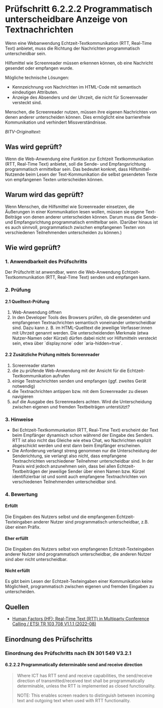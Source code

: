 # Prüfschritt 6.2.2.2 Programmatisch unterscheidbare Anzeige von Textnachrichten

Wenn eine Webanwendung Echtzeit-Textkommunikation (RTT, Real-Time Text) anbietet, muss die Richtung der Nachrichten programmatisch unterscheidbar sein.

Hilfsmittel wie Screenreader müssen erkennen können, ob eine Nachricht gesendet oder empfangen wurde.

Mögliche technische Lösungen:

-   Kennzeichnung von Nachrichten im HTML-Code mit semantisch eindeutigen Attributen.
-   Anzeige des Absenders und der Uhrzeit, die nicht für Screenreader versteckt sind.

Menschen, die Screenreader nutzen, müssen ihre eigenen Nachrichten von denen anderer unterscheiden können. Dies ermöglicht eine barrierefreie Kommunikation und verhindert Missverständnisse.

_BITV-Originaltext:_

## Was wird geprüft?

Wenn die Web-Anwendung eine Funktion zur Echtzeit Textkommunikation (RTT, Real-Time Text) anbietet, soll die Sende- und Empfangsrichtung programmatisch ermittelbar sein. Das bedeutet konkret, dass Hilfsmittel-Nutzende beim Lesen der Text-Kommunikation die selbst gesendeten Texte von empfangenen Texten unterscheiden können.

## Warum wird das geprüft?

Wenn Menschen, die Hilfsmittel wie Screenreader einsetzen, die Äußerungen in einer Kommunikation lesen wollen, müssen sie eigene Text-Beiträge von denen anderer unterscheiden können. Darum muss die Sende- und Empfangsrichtung programmatisch ermittelbar sein. (Darüber hinaus ist es auch sinnvoll, programmatisch zwischen empfangenen Texten von verschiedenen Teilnehmenden unterscheiden zu können.)

## Wie wird geprüft?

### 1\. Anwendbarkeit des Prüfschritts

Der Prüfschritt ist anwendbar, wenn die Web-Anwendung Echtzeit-Textkommunikation (RTT, Real-Time Text) senden und empfangen kann.

### 2\. Prüfung

#### 2.1 Quelltext-Prüfung

1.  Web-Anwendung öffnen
2.  In den Developer Tools des Browsers prüfen, ob die gesendeten und empfangenen Textnachrichten semantisch voneinander unterscheidbar sind. Dazu kann z. B. im HTML-Quelltext die jeweilige Verfasser:innen mit Uhrzeit genannt werden. Die unterscheidenden Merkmale (etwa Nutzer-Namen oder Kürzel) dürfen dabei nicht vor Hilfsmitteln versteckt sein, etwa über ´display:none´ oder ´aria-hidden=true´.

#### 2.2 Zusätzliche Prüfung mittels Screenreader

1.  Screenreader starten
2.  die zu prüfende Web-Anwendung mit der Ansicht für die Echtzeit-Textkommunikation aufrufen
3.  einige Testnachrichten senden und empfangen (ggf. zweites Gerät notwendig)
4.  die Textnachrichten antippen bzw. mit dem Screenreader zu diesen navigieren
5.  auf die Ausgabe des Screenreaders achten. Wird die Unterscheidung zwischen eigenen und fremden Textbeiträgen unterstützt?

### 3\. Hinweise

-   Bei Echtzeit-Textkommunkation (RTT, Real-Time Text) erscheint der Text beim Empfänger dynamisch schon während der Eingabe des Senders. RTT ist also nicht das Gleiche wie etwa Chat, wo Nachrichten explizit abgeschickt werden und erst dann beim Empfänger erscheinen.
-   Die Anforderung verlangt streng genommen nur die Unterscheidung der Senderichtung, sie verlangt also nicht, dass empfangene Textnachrichten verschiedener Teilnehmer unterscheidbar sind. In der Praxis wird jedoch anzunehmen sein, dass bei allen Echtzeit-Textbeiträgen der jeweilige Sender über einen Namen bzw. Kürzel identifizierbar ist und somit auch empfangene Textnachrichten von verschiedenen Teilnehmenden unterscheidbar sind.

### 4\. Bewertung

#### Erfüllt

Die Eingaben des Nutzers selbst und die empfangenen Echtzeit-Texteingaben anderer Nutzer sind programmatisch unterscheidbar, z.B. über einen Präfix.

#### Eher erfüllt

Die Eingaben des Nutzers selbst von empfangenen Echtzeit-Texteingaben anderer Nutzer sind programmatisch unterscheidbar, die anderen Nutzer sind aber nicht unterscheidbar.

#### Nicht erfüllt

Es gibt beim Lesen der Echtzeit-Texteingaben einer Kommunikation keine Möglichkeit, programmatisch zwischen eigenen und fremden Eingaben zu unterscheiden.

## Quellen

-   [Human Factors (HF); Real-Time Text (RTT) in Multiparty Conference Calling / ETSI TR 103 708 V1.1.1 (2022-08)](https://labs.etsi.org/rep/HF/en301549/uploads/272bede3724c5c99efe777f778201f70/tr_103708v010101p.pdf)

## Einordnung des Prüfschritts

### Einordnung des Prüfschritts nach EN 301 549 V3.2.1

#### 6.2.2.2 Programmatically determinable send and receive direction

> Where ICT has RTT send and receive capabilities, the send/receive direction of transmitted/received text shall be programmatically determinable, unless the RTT is implemented as closed functionality.
>
> NOTE: This enables screen readers to distinguish between incoming text and outgoing text when used with RTT functionality.
